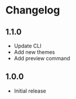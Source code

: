 
# Changelog


## 1.1.0

- Update CLI
- Add new themes
- Add preview command


## 1.0.0

- Initial release
